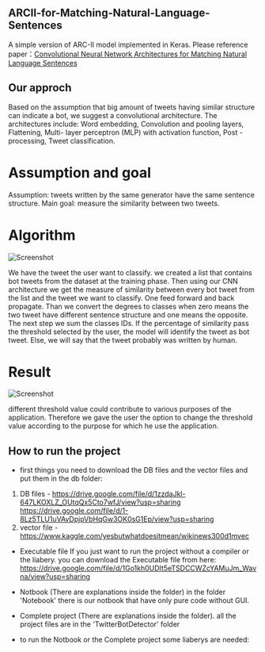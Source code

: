 ## ARCII-for-Matching-Natural-Language-Sentences
A simple version of ARC-II model implemented in Keras.
Please reference paper：<a href='https://arxiv.org/abs/1503.03244'>Convolutional Neural Network Architectures for Matching Natural Language Sentences</a>

## Our approch
Based on the assumption that big amount of tweets having similar structure can indicate a bot, we suggest a convolutional architecture.
The architectures include: Word embedding, Convolution and pooling layers, Flattening, Multi- layer perceptron (MLP) with activation function, Post - processing, Tweet classification.

# Assumption and goal
Assumption: tweets written by the same generator have the same sentence structure.
Main goal: measure the similarity between two tweets.  

# Algorithm
![Screenshot](https://i.imgur.com/1yHCGO5.png?raw=true)

We have the tweet the user want to classify. we created a list that contains bot tweets from the dataset at the training phase. Then using our CNN architecture we get the measure of similarity between every bot tweet from the list and the tweet we want to classify. 
One feed forward and back propagate.
Than we convert the degrees to classes when zero means the two tweet have different sentence structure and one means the opposite. 
The next step we sum the classes IDs.
If the percentage of similarity pass the threshold selected by the user, the model will identify the tweet as bot tweet.
Else, we will say that the tweet probably was written by human.

# Result
![Screenshot](https://i.imgur.com/P0EQGDD.png?raw=true)

different threshold value could contribute to various purposes of the application.
Therefore we gave the user the option to change the threshold value according to the purpose for which he use the application.

## How to run the project 
* first things you need to download the DB files and the vector files and put them in the db folder:
1) DB files -
https://drive.google.com/file/d/1zzdaJkl-647LKOXLZ_OUtqQx5Cto7wfJ/view?usp=sharing
https://drive.google.com/file/d/1-8Lz5TLU1uVAvDpjpVbHqGw3OK0sG1Ep/view?usp=sharing
2) vector file - 
https://www.kaggle.com/yesbutwhatdoesitmean/wikinews300d1mvec

* Executable file
If you just want to run the project without a compiler or the liabery.
you can download the Executable file from here:
https://drive.google.com/file/d/1Go1kh0UDIt5eTSDCCWZcYAMuJm_Wavna/view?usp=sharing

* Notbook (There are explanations inside the folder)
in the folder 'Notebook' there is our notbook that have only pure code without GUI.

* Complete project (There are explanations inside the folder).
all the project files are in the 'TwitterBotDetector' folder

* to run the Notbook or the Complete project some liaberys are needed: 


